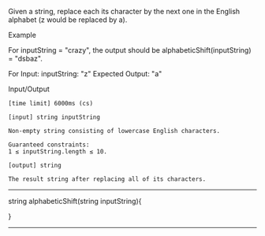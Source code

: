 Given a string, replace each its character by the next one in the English alphabet (z would be replaced by a).

Example

For inputString = "crazy", the output should be
alphabeticShift(inputString) = "dsbaz".

For Input: inputString: "z"
Expected Output: "a"

Input/Output

    [time limit] 6000ms (cs)

    [input] string inputString

    Non-empty string consisting of lowercase English characters.

    Guaranteed constraints:
    1 ≤ inputString.length ≤ 10.

    [output] string

    The result string after replacing all of its characters.

********************************************************

string alphabeticShift(string inputString){


}
********************************************************
